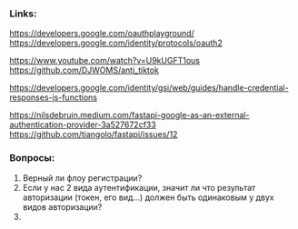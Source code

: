 
### Links:

https://developers.google.com/oauthplayground/  
https://developers.google.com/identity/protocols/oauth2


https://www.youtube.com/watch?v=U9kUGFT1ous
https://github.com/DJWOMS/anti_tiktok

https://developers.google.com/identity/gsi/web/guides/handle-credential-responses-js-functions

https://nilsdebruin.medium.com/fastapi-google-as-an-external-authentication-provider-3a527672cf33
https://github.com/tiangolo/fastapi/issues/12

### Вопросы:
 1. Верный ли флоу регистрации?
2. Если у нас 2 вида аутентификации, значит ли что результат авторизации (токен, его вид...) должен быть одинаковым у двух видов авторизации?
3. 